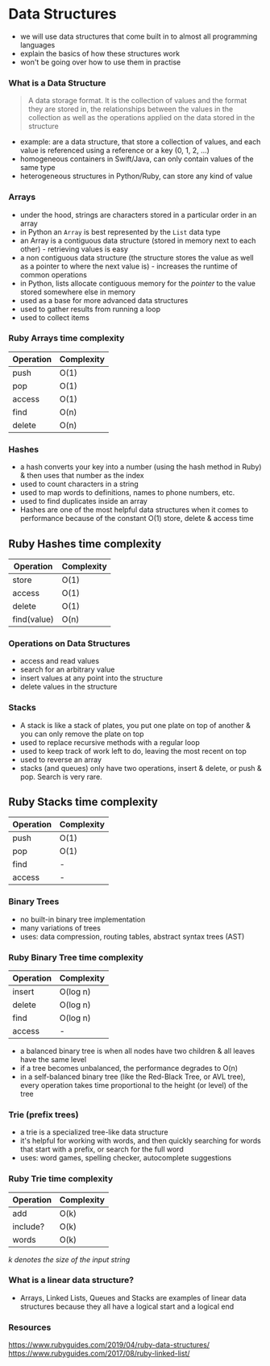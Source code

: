 # Data Structures
* we will use data structures that come built in to almost all programming languages 
* explain the basics of how these structures work
* won't be going over how to use them in practise

### What is a Data Structure

> A data storage format. It is the collection of values and the format they are stored in, the relationships between the values in the collection as well as the operations applied on the data stored in the structure

* example: are a data structure, that store a collection of values, and each value is referenced using a reference or a key (0, 1, 2, ...)
* homogeneous containers in Swift/Java, can only contain values of the same type
* heterogeneous structures in Python/Ruby, can store any kind of value

### Arrays
* under the hood, strings are characters stored in a particular order in an array
* in Python an `Array` is best represented by the `List` data type
* an Array is a contiguous data structure (stored in memory next to each other) - retrieving values is easy
* a non contiguous data structure (the structure stores the value as well as a pointer to where the next value is) - increases the runtime of common operations
* in Python, lists allocate contiguous memory for the _pointer_ to the value stored somewhere else in memory
* used as a base for more advanced data structures
* used to gather results from running a loop
* used to collect items

### Ruby Arrays time complexity
| Operation | Complexity |
| --- | --- |
| push | O(1) |
| pop | O(1) |
| access | O(1) |
| find | O(n) |
| delete | O(n) |

### Hashes
* a hash converts your key into a number (using the hash method in Ruby) & then uses that number as the index
* used to count characters in a string
* used to map words to definitions, names to phone numbers, etc.
* used to find duplicates inside an array
* Hashes are one of the most helpful data structures when it comes to performance because of the constant O(1) store, delete & access time

## Ruby Hashes time complexity
| Operation | Complexity |
| --- | --- |
| store | O(1) |
| access | O(1) |
| delete | O(1) |
| find(value) | O(n) |

### Operations on Data Structures
* access and read values
* search for an arbitrary value
* insert values at any point into the structure
* delete values in the structure

### Stacks
* A stack is like a stack of plates, you put one plate on top of another & you can only remove the plate on top
* used to replace recursive methods with a regular loop
* used to keep track of work left to do, leaving the most recent on top
* used to reverse an array
* stacks (and queues) only have two operations, insert & delete, or push & pop. Search is very rare.

## Ruby Stacks time complexity
| Operation | Complexity |
| --- | --- |
| push | O(1) |
| pop | O(1) |
| find | - |
| access | - |

### Binary Trees
* no built-in binary tree implementation
* many variations of trees
* uses: data compression, routing tables, abstract syntax trees (AST)

### Ruby Binary Tree time complexity
| Operation | Complexity |
| --- | --- |
| insert | O(log n) |
| delete | O(log n) |
| find | O(log n) |
| access | - |

* a balanced binary tree is when all nodes have two children & all leaves have the same level
* if a tree becomes unbalanced, the performance degrades to O(n)
* in a self-balanced binary tree (like the Red-Black Tree, or AVL tree), every operation takes time proportional to the height (or level) of the tree

### Trie (prefix trees)
* a trie is a specialized tree-like data structure
* it's helpful for working with words, and then quickly searching for words that start with a prefix, or search for the full word
* uses: word games, spelling checker, autocomplete suggestions

### Ruby Trie time complexity
| Operation | Complexity |
| --- | --- |
| add | O(k) |
| include? | O(k) |
| words | O(k) |
_k denotes the size of the input string_

<!-- ### Why do we need more data structures than a programming language provides? -->

### What is a linear data structure?
* Arrays, Linked Lists, Queues and Stacks are examples of linear data structures because they all have a logical start and a logical end

### Resources
https://www.rubyguides.com/2019/04/ruby-data-structures/
https://www.rubyguides.com/2017/08/ruby-linked-list/
